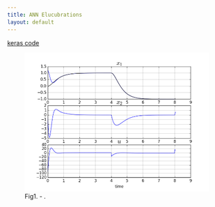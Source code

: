 ```yaml
---
title: ANN Elucubrations
layout: default
---
```

<script src="https://cdn.mathjax.org/mathjax/latest/MathJax.js?config=TeX-AMS-MML_HTMLorMML" type="text/javascript"></script>

[keras code](https://github.com/poine/ann_elucubrations/blob/master/src/mrc__so_lti.py)

<figure>
  <img src="plots/mrc__so_lti_test1.png" alt="">
  <figcaption>Fig1. - .</figcaption>
</figure>

